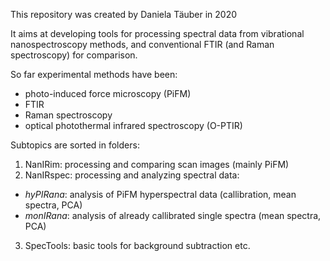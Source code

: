 This repository was created by Daniela Täuber in 2020

It aims at developing tools for processing spectral data from vibrational nanospectroscopy methods, 
and conventional FTIR (and Raman spectroscopy) for comparison.

So far experimental methods have been:
- photo-induced force microscopy (PiFM)
- FTIR
- Raman spectroscopy
- optical photothermal infrared spectroscopy (O-PTIR)

Subtopics are sorted in folders:
1. NanIRim: processing and comparing scan images (mainly PiFM)
2. NanIRspec: processing and analyzing spectral data:  
-  _hyPIRana_: analysis of PiFM hyperspectral data (callibration, mean spectra, PCA) 
-  _monIRana_: analysis of already callibrated single spectra (mean spectra, PCA)
3. SpecTools: basic tools for background subtraction etc.

